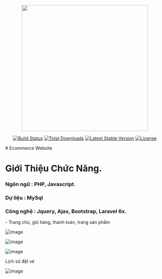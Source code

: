 <p align="center"><a href="https://laravel.com" target="_blank"><img src="https://raw.githubusercontent.com/laravel/art/master/logo-lockup/5%20SVG/2%20CMYK/1%20Full%20Color/laravel-logolockup-cmyk-red.svg" width="400"></a></p>

<p align="center">
<a href="https://travis-ci.org/laravel/framework"><img src="https://travis-ci.org/laravel/framework.svg" alt="Build Status"></a>
<a href="https://packagist.org/packages/laravel/framework"><img src="https://poser.pugx.org/laravel/framework/d/total.svg" alt="Total Downloads"></a>
<a href="https://packagist.org/packages/laravel/framework"><img src="https://poser.pugx.org/laravel/framework/v/stable.svg" alt="Latest Stable Version"></a>
<a href="https://packagist.org/packages/laravel/framework"><img src="https://poser.pugx.org/laravel/framework/license.svg" alt="License"></a>
</p>
# Ecommerce Website
<h1> Giới Thiệu Chức Năng.</h1>
<h3> Ngôn ngữ :  PHP, Javascript.</h3>
<h3> Dự liệu : MySql </h3>
<h3> Công nghệ : Jquery, Ajax, Bootstrap, Laravel 6x.</h3>
- Trang chủ, giỏ hàng, thanh toán, trang sản phẩm

![image](https://user-images.githubusercontent.com/65345078/115121406-c6b05b00-9fdc-11eb-84e8-59be52db6aec.png)

![image](https://user-images.githubusercontent.com/65345078/115121452-037c5200-9fdd-11eb-8271-cfb755379656.png)

![image](https://user-images.githubusercontent.com/65345078/115121498-463e2a00-9fdd-11eb-8b85-1de1412099d3.png)

Lịch sử đặt vé

![image](https://user-images.githubusercontent.com/65345078/115121606-d11f2480-9fdd-11eb-92da-ef606d6c2f04.png)
